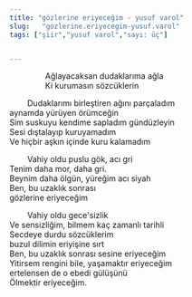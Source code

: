 ```yaml
---
title: "gözlerine eriyeceğim - yusuf varol"
slug:   "gozlerine.eriyecegim-yusuf.varol"
tags: ["şiir","yusuf varol","sayı: üç"]


---
```

                Ağlayacaksan dudaklarıma ağla    
                Ki kurumasın sözcüklerin

        Dudaklarımı birleştiren ağını parçaladım  
aynamda yürüyen örümceğin  
Sim suskuyu kendime sapladım gündüzleyin  
Sesi dıştalayıp kuruyamadım  
Ve hiçbir aşkın içinde kuru kalamadım

        Vahiy oldu puslu gök, acı gri  
Tenim daha mor, daha gri.  
Beynim daha ölgün, yüreğim acı siyah  
Ben, bu uzaklık sonrası  
gözlerine eriyeceğim

        Vahiy oldu gece'sizlik  
Ve sensizliğim, bilmem kaç zamanlı tarihli  
Secdeye durdu sözcüklerim  
buzul dilimin eriyişine sırt  
Ben, bu uzaklık sonrası sesine eriyeceğim  
Yitirsem rengini bile, yaşamaktır eriyeceğim  
ertelensen de o ebedi gülüşünü  
Ölmektir eriyeceğim.

